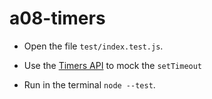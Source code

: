 # a08-timers

- Open the file `test/index.test.js`.

- Use the [Timers API](https://nodejs.org/api/test.html#timers) to mock the `setTimeout`

- Run in the terminal `node --test`.
